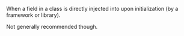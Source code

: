 
When a field in a class is directly injected into upon initialization (by a framework or library).

Not generally recommended though.